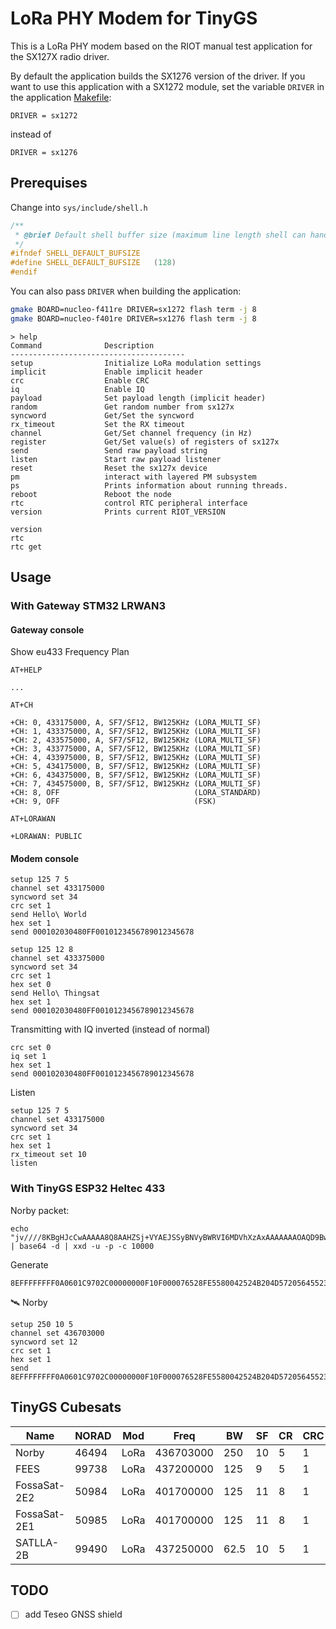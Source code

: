 # LoRa PHY Modem for TinyGS

This is a LoRa PHY modem based on the RIOT manual test application for the SX127X radio driver.

By default the application builds the SX1276 version of the driver. If you
want to use this application with a SX1272 module, set the variable `DRIVER` in
the application [Makefile](Makefile):
```
DRIVER = sx1272
```	
instead of
```
DRIVER = sx1276
```

## Prerequises

Change into `sys/include/shell.h`

```c
/**
 * @brief Default shell buffer size (maximum line length shell can handle)
 */
#ifndef SHELL_DEFAULT_BUFSIZE
#define SHELL_DEFAULT_BUFSIZE   (128)
#endif
```

You can also pass `DRIVER` when building the application:
```bash
gmake BOARD=nucleo-f411re DRIVER=sx1272 flash term -j 8
gmake BOARD=nucleo-f401re DRIVER=sx1276 flash term -j 8
```

```
> help
Command              Description
---------------------------------------
setup                Initialize LoRa modulation settings
implicit             Enable implicit header
crc                  Enable CRC
iq                   Enable IQ
payload              Set payload length (implicit header)
random               Get random number from sx127x
syncword             Get/Set the syncword
rx_timeout           Set the RX timeout
channel              Get/Set channel frequency (in Hz)
register             Get/Set value(s) of registers of sx127x
send                 Send raw payload string
listen               Start raw payload listener
reset                Reset the sx127x device
pm                   interact with layered PM subsystem
ps                   Prints information about running threads.
reboot               Reboot the node
rtc                  control RTC peripheral interface
version              Prints current RIOT_VERSION
```

```
version
rtc
rtc get
```

## Usage

### With Gateway STM32 LRWAN3

#### Gateway console

Show eu433 Frequency Plan

```
AT+HELP
```
```
...
```

```
AT+CH
```
```
+CH: 0, 433175000, A, SF7/SF12, BW125KHz (LORA_MULTI_SF)
+CH: 1, 433375000, A, SF7/SF12, BW125KHz (LORA_MULTI_SF)
+CH: 2, 433575000, A, SF7/SF12, BW125KHz (LORA_MULTI_SF)
+CH: 3, 433775000, A, SF7/SF12, BW125KHz (LORA_MULTI_SF)
+CH: 4, 433975000, B, SF7/SF12, BW125KHz (LORA_MULTI_SF)
+CH: 5, 434175000, B, SF7/SF12, BW125KHz (LORA_MULTI_SF)
+CH: 6, 434375000, B, SF7/SF12, BW125KHz (LORA_MULTI_SF)
+CH: 7, 434575000, B, SF7/SF12, BW125KHz (LORA_MULTI_SF)
+CH: 8, OFF                              (LORA_STANDARD)
+CH: 9, OFF                              (FSK)
```

```
AT+LORAWAN
```
```
+LORAWAN: PUBLIC
```

#### Modem console

```
setup 125 7 5
channel set 433175000
syncword set 34
crc set 1
send Hello\ World
hex set 1
send 000102030480FF0010123456789012345678
```

```
setup 125 12 8
channel set 433375000
syncword set 34
crc set 1
hex set 0
send Hello\ Thingsat
hex set 1
send 000102030480FF0010123456789012345678
```

Transmitting with IQ inverted (instead of normal)
```
crc set 0
iq set 1
hex set 1
send 000102030480FF0010123456789012345678
```

Listen 
```
setup 125 7 5
channel set 433175000
syncword set 34
crc set 1
hex set 1
rx_timeout set 10
listen
```


### With TinyGS ESP32 Heltec 433

Norby packet:
```
echo "jv////8KBgHJcCwAAAAA8Q8AAHZSj+VYAEJSSyBNVyBWRVI6MDVhXzAxAAAAAAAOAQD9BwAAAAcZAAjICpKoIQcAAAAAAAAAAAAAAAAAAAAAAAAAAAAAACMA9v/H/8T9AAAAAAAAFAQEDw8PDw8PAA8QtwgwIACCNw4MAAwAAAQD/QJvBRMUEgBgEHggtiw=" | base64 -d | xxd -u -p -c 10000
```
Generate
```
8EFFFFFFFF0A0601C9702C00000000F10F000076528FE5580042524B204D57205645523A3035615F303100000000000E0100FD0700000007190008C80A92A8210700000000000000000000000000000000000000000000002300F6FFC7FFC4FD0000000000001404040F0F0F0F0F0F000F10B70830200082370E0C000C00000403FD026F051314120060107820B62C
```

🛰 Norby
```
setup 250 10 5
channel set 436703000
syncword set 12
crc set 1
hex set 1
send 8EFFFFFFFF0A0601C9702C00000000F10F000076528FE5580042524B204D57205645523A3035615F303100000000000E0100FD0700000007190008C80A92A8210700000000000000000000000000000000000000000000002300F6FFC7FFC4FD0000000000001404040F0F0F0F0F0F000F10B70830200082370E0C000C00000403FD026F051314120060107820B62C
```
## TinyGS Cubesats

|Name|NORAD|Mod|Freq|BW|SF|CR|CRC|IQ|Preamble|
|-|-|-|-|-|-|-|-|-|-|
|Norby|46494|LoRa|436703000|250|10|5|1|0|8|
|FEES|99738|LoRa|437200000|125|9|5|1|0|8|
|FossaSat-2E2|50984|LoRa|401700000|125|11|8|1|0|8|
|FossaSat-2E1|50985|LoRa|401700000|125|11|8|1|0|8|
|SATLLA-2B|99490|LoRa|437250000|62.5|10|5|1|0|8|

## TODO
* [ ] add Teseo GNSS shield
